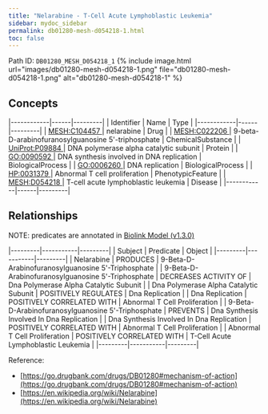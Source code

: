 ```yaml
---
title: "Nelarabine - T-Cell Acute Lymphoblastic Leukemia"
sidebar: mydoc_sidebar
permalink: db01280-mesh-d054218-1.html
toc: false 
---
```



Path ID: `DB01280_MESH_D054218_1`
{% include image.html url="images/db01280-mesh-d054218-1.png" file="db01280-mesh-d054218-1.png" alt="db01280-mesh-d054218-1" %}

## Concepts

|------------|------|---------|
| Identifier | Name | Type    |
|------------|------|---------|
| <a href="https://identifiers.org/MESH:C104457">MESH:C104457 </a> | nelarabine | Drug |
| <a href="https://identifiers.org/MESH:C022206">MESH:C022206 </a> | 9-beta-D-arabinofuranosylguanosine 5'-triphosphate | ChemicalSubstance |
| <a href="https://identifiers.org/UniProt:P09884">UniProt:P09884 </a> | DNA polymerase alpha catalytic subunit | Protein |
| <a href="https://identifiers.org/GO:0090592">GO:0090592 </a> | DNA synthesis involved in DNA replication | BiologicalProcess |
| <a href="https://identifiers.org/GO:0006260">GO:0006260 </a> | DNA replication | BiologicalProcess |
| <a href="https://identifiers.org/HP:0031379">HP:0031379 </a> | Abnormal T cell proliferation | PhenotypicFeature |
| <a href="https://identifiers.org/MESH:D054218">MESH:D054218 </a> | T-cell acute lymphoblastic leukemia | Disease |
|------------|------|---------|

## Relationships


NOTE: predicates are annotated in <a href="https://github.com/biolink/biolink-model/releases/tag/v1.3.0">Biolink Model (v1.3.0)</a>

|---------|-----------|---------|
| Subject | Predicate | Object  |
|---------|-----------|---------|
| Nelarabine | PRODUCES | 9-Beta-D-Arabinofuranosylguanosine 5'-Triphosphate |
| 9-Beta-D-Arabinofuranosylguanosine 5'-Triphosphate | DECREASES ACTIVITY OF | Dna Polymerase Alpha Catalytic Subunit |
| Dna Polymerase Alpha Catalytic Subunit | POSITIVELY REGULATES | Dna Replication |
| Dna Replication | POSITIVELY CORRELATED WITH | Abnormal T Cell Proliferation |
| 9-Beta-D-Arabinofuranosylguanosine 5'-Triphosphate | PREVENTS | Dna Synthesis Involved In Dna Replication |
| Dna Synthesis Involved In Dna Replication | POSITIVELY CORRELATED WITH | Abnormal T Cell Proliferation |
| Abnormal T Cell Proliferation | POSITIVELY CORRELATED WITH | T-Cell Acute Lymphoblastic Leukemia |
|---------|-----------|---------|

Reference: 
  - [https://go.drugbank.com/drugs/DB01280#mechanism-of-action](https://go.drugbank.com/drugs/DB01280#mechanism-of-action)
  - [https://en.wikipedia.org/wiki/Nelarabine](https://en.wikipedia.org/wiki/Nelarabine)
